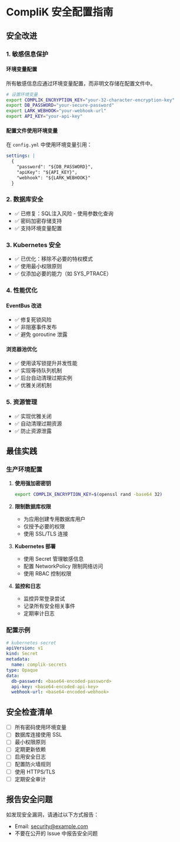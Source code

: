 # CompliK 安全配置指南

## 安全改进

### 1. 敏感信息保护

#### 环境变量配置
所有敏感信息应通过环境变量配置，而非明文存储在配置文件中。

```bash
# 设置环境变量
export COMPLIK_ENCRYPTION_KEY="your-32-character-encryption-key"
export DB_PASSWORD="your-secure-password"
export LARK_WEBHOOK="your-webhook-url"
export API_KEY="your-api-key"
```

#### 配置文件使用环境变量
在 `config.yml` 中使用环境变量引用：

```yaml
settings: |
  {
    "password": "${DB_PASSWORD}",
    "apiKey": "${API_KEY}",
    "webhook": "${LARK_WEBHOOK}"
  }
```

### 2. 数据库安全

- ✅ 已修复：SQL注入风险 - 使用参数化查询
- ✅ 密码加密存储支持
- ✅ 支持环境变量配置

### 3. Kubernetes 安全

- ✅ 已优化：移除不必要的特权模式
- ✅ 使用最小权限原则
- ✅ 仅添加必要的能力（如 SYS_PTRACE）

### 4. 性能优化

#### EventBus 改进
- ✅ 修复死锁风险
- ✅ 非阻塞事件发布
- ✅ 避免 goroutine 泄露

#### 浏览器池优化
- ✅ 使用读写锁提升并发性能
- ✅ 实现等待队列机制
- ✅ 后台自动清理过期实例
- ✅ 优雅关闭机制

### 5. 资源管理

- ✅ 实现优雅关闭
- ✅ 自动清理过期资源
- ✅ 防止资源泄露

## 最佳实践

### 生产环境配置

1. **使用强加密密钥**
   ```bash
   export COMPLIK_ENCRYPTION_KEY=$(openssl rand -base64 32)
   ```

2. **限制数据库权限**
   - 为应用创建专用数据库用户
   - 仅授予必要的权限
   - 使用 SSL/TLS 连接

3. **Kubernetes 部署**
   - 使用 Secret 管理敏感信息
   - 配置 NetworkPolicy 限制网络访问
   - 使用 RBAC 控制权限

4. **监控和日志**
   - 监控异常登录尝试
   - 记录所有安全相关事件
   - 定期审计日志

### 配置示例

```yaml
# kubernetes secret
apiVersion: v1
kind: Secret
metadata:
  name: complik-secrets
type: Opaque
data:
  db-password: <base64-encoded-password>
  api-key: <base64-encoded-api-key>
  webhook-url: <base64-encoded-webhook>
```

## 安全检查清单

- [ ] 所有密码使用环境变量
- [ ] 数据库连接使用 SSL
- [ ] 最小权限原则
- [ ] 定期更新依赖
- [ ] 启用安全日志
- [ ] 配置防火墙规则
- [ ] 使用 HTTPS/TLS
- [ ] 定期安全审计

## 报告安全问题

如发现安全漏洞，请通过以下方式报告：
- Email: security@example.com
- 不要在公开的 Issue 中报告安全问题